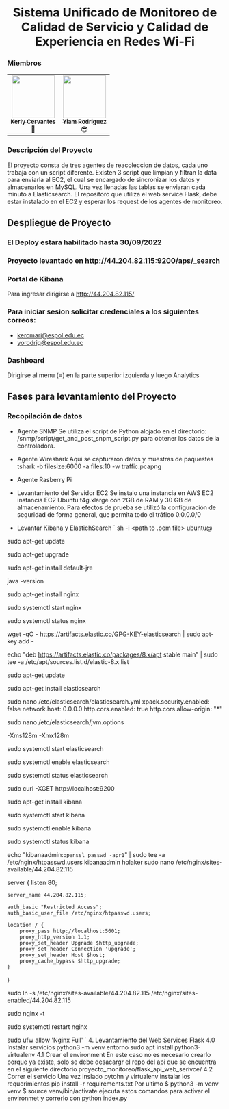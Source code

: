 <h1 align="center"> Sistema Unificado de Monitoreo de Calidad de Servicio y Calidad de Experiencia en Redes Wi-Fi </h1>

<h3> Miembros </h3>

<div align="center">
 <table>
  <tr>
    <td align="center"><a href="https://github.com/kercmari"><img src="https://avatars.githubusercontent.com/u/62037369?v=4" width="100px;" alt=""/><br /><sub><b>Kerly Cervantes</b></sub></a><br/><a>🌹</a></td>
<td align="center"><a href="https://github.com/YiamRodriguezDelgado"><img src="https://avatars.githubusercontent.com/u/44529630?v=4" width="100px;" alt=""/><br /><sub><b>Yiam Rodriguez</b></sub></a><br/><a>😎</a></td>
</table> 
</div>
 
  
<h3> Descripción del Proyecto </h3>
<p css="text-align: justify;">El proyecto consta de tres agentes de reacoleccion de datos, cada uno trabaja con un script diferente.
Existen 3 script que limpian y filtran la data para enviarla al EC2, el cual se encargado de sincronizar 
los datos y almacenarlos en MySQL. Una vez llenadas las tablas se enviaran cada minuto a Elasticsearch. 
El repositoro que utiliza el web service Flask, debe 
estar instalado en el EC2 y esperar los request de los agentes de monitoreo.</p>    


## Despliegue de Proyecto

### El Deploy estara habilitado hasta 30/09/2022
### Proyecto levantado en http://44.204.82.115:9200/aps/_search

### Portal de Kibana   
Para ingresar dirigirse a http://44.204.82.115/
### Para iniciar sesion solicitar credenciales a los siguientes correos:
- kercmari@espol.edu.ec
- yorodrig@espol.edu.ec

### Dashboard
Dirigirse al menu (=) en la parte superior izquierda y luego Analytics


## Fases para levantamiento del Proyecto
### Recopilación de datos
- Agente SNMP
Se utiliza el script de Python alojado en el directorio: 
/snmp/script/get_and_post_snpm_script.py  para obtener los datos de la controladora.

- Agente Wireshark
Aqui se capturaron datos y muestras de paquestes 
tshark -b filesize:6000 -a files:10 -w traffic.pcapng
- Agente Rasberry Pi

- Levantamiento del Servidor EC2
Se instalo una instancia en AWS EC2 instancia  EC2  Ubuntu t4g.xlarge
con 2GB de RAM y 30 GB de almacenamiento. Para efectos de prueba 
se utilizó la configuración de seguridad de forma general, que 
permita todo el tráfico 0.0.0.0/0 

- Levantar Kibana y ElastichSearch
`
sh -i <path to .pem file> ubuntu@<dns name>

sudo apt-get update

sudo apt-get upgrade

sudo apt-get install default-jre

java -version

sudo apt-get install nginx

sudo systemctl start nginx

sudo systemctl status nginx

wget -qO - https://artifacts.elastic.co/GPG-KEY-elasticsearch | sudo apt-key add -

echo "deb https://artifacts.elastic.co/packages/8.x/apt stable main" | sudo tee -a /etc/apt/sources.list.d/elastic-8.x.list

sudo apt-get update

sudo apt-get install elasticsearch

sudo nano /etc/elasticsearch/elasticsearch.yml
xpack.security.enabled: false
network.host: 0.0.0.0
http.cors.enabled: true
http.cors.allow-origin: "*"

sudo nano /etc/elasticsearch/jvm.options

-Xms128m
-Xmx128m

sudo systemctl start elasticsearch

sudo systemctl enable elasticsearch

sudo systemctl status elasticsearch

sudo curl -XGET http://localhost:9200

sudo apt-get install kibana

sudo systemctl start kibana

sudo systemctl enable kibana

sudo systemctl status kibana

echo "kibanaadmin:`openssl passwd -apr1`" | sudo tee -a /etc/nginx/htpasswd.users
kibanaadmin
holaker
sudo nano /etc/nginx/sites-available/44.204.82.115

server {
    listen 80;

    server_name 44.204.82.115;

    auth_basic "Restricted Access";
    auth_basic_user_file /etc/nginx/htpasswd.users;

    location / {
        proxy_pass http://localhost:5601;
        proxy_http_version 1.1;
        proxy_set_header Upgrade $http_upgrade;
        proxy_set_header Connection 'upgrade';
        proxy_set_header Host $host;
        proxy_cache_bypass $http_upgrade;
    }
}

sudo ln -s /etc/nginx/sites-available/44.204.82.115 /etc/nginx/sites-enabled/44.204.82.115

sudo nginx -t

sudo systemctl restart nginx

sudo ufw allow 'Nginx Full'
`
4. Levantamiento del Web Services Flask 
4.0 Instalar servicios 
python3 -m venv entorno
sudo apt install python3-virtualenv
4.1 Crear el environment
En este caso no es necesario crearlo porque ya existe, solo se debe desacargr el repo del api
que se encuentra en el siguiente directorio proyecto_monitoreo/flask_api_web_serivce/
4.2 Correr el servicio
Una vez inslado pytohn y virtualenv
instalar los requerimientos
pip install -r requirements.txt
Por ultimo 
$ python3 -m venv venv
$ source venv/bin/activate 
ejecuta estos comandos para activar el environmet
y correrlo con python index.py

